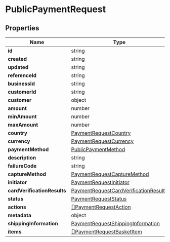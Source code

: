 # PublicPaymentRequest



## Properties

Name | Type | Required | Description
------------ | ------------- | ------------- | -------------
**id** | string | ✅ | 
**created** | string | ✅ | 
**updated** | string | ✅ | 
**referenceId** | string | ✅ | 
**businessId** | string | ✅ | 
**customerId** | string |  | 
**customer** | object |  | 
**amount** | number |  | 
**minAmount** | number |  | 
**maxAmount** | number |  | 
**country** | [PaymentRequestCountry](PaymentRequestCountry.md) |  | 
**currency** | [PaymentRequestCurrency](PaymentRequestCurrency.md) | ✅ | 
**paymentMethod** | [PublicPaymentMethod](PublicPaymentMethod.md) | ✅ | 
**description** | string |  | 
**failureCode** | string |  | 
**captureMethod** | [PaymentRequestCaptureMethod](PaymentRequestCaptureMethod.md) |  | 
**initiator** | [PaymentRequestInitiator](PaymentRequestInitiator.md) |  | 
**cardVerificationResults** | [PaymentRequestCardVerificationResults](PaymentRequestCardVerificationResults.md) |  | 
**status** | [PaymentRequestStatus](PaymentRequestStatus.md) | ✅ | 
**actions** | [[]PaymentRequestAction](PaymentRequestAction.md) |  | 
**metadata** | object |  | 
**shippingInformation** | [PaymentRequestShippingInformation](PaymentRequestShippingInformation.md) |  | 
**items** | [[]PaymentRequestBasketItem](PaymentRequestBasketItem.md) |  | 


